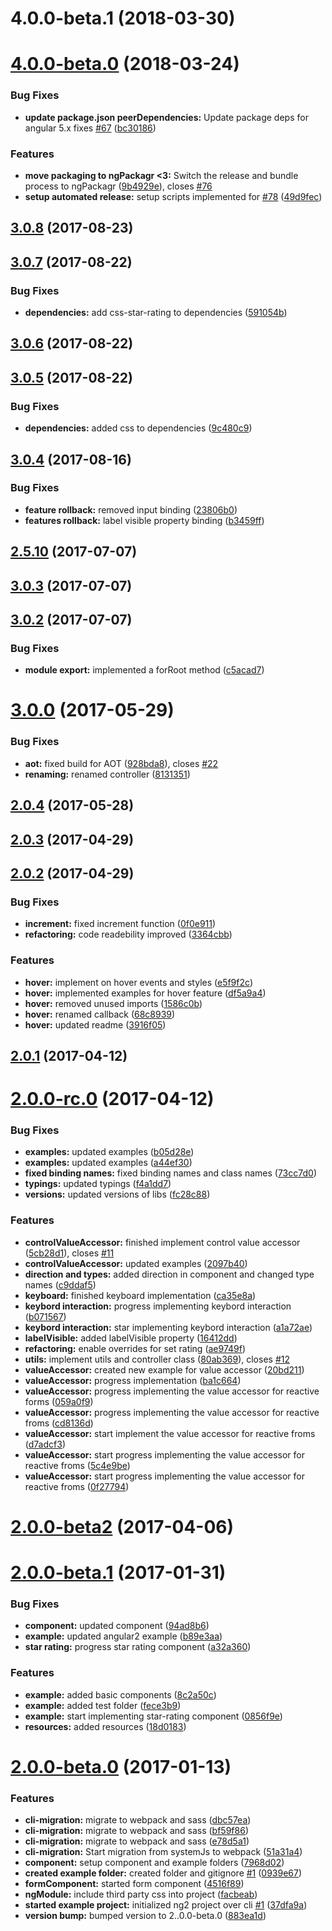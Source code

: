 <a name="4.0.0-beta.1"></a>
# 4.0.0-beta.1 (2018-03-30)

<a name="4.0.0-beta.0"></a>
# [4.0.0-beta.0](https://github.com/BioPhoton/angular-star-rating/compare/3.0.8...v) (2018-03-24)


### Bug Fixes

* **update package.json peerDependencies:** Update package deps for angular 5.x fixes [#67](https://github.com/BioPhoton/angular-star-rating/issues/67) ([bc30186](https://github.com/BioPhoton/angular-star-rating/commit/bc30186))


### Features

* **move packaging to ngPackagr <3:** Switch the release and bundle process to ngPackagr ([9b4929e](https://github.com/BioPhoton/angular-star-rating/commit/9b4929e)), closes [#76](https://github.com/BioPhoton/angular-star-rating/issues/76)
* **setup automated release:** setup scripts implemented for [#78](https://github.com/BioPhoton/angular-star-rating/issues/78) ([49d9fec](https://github.com/BioPhoton/angular-star-rating/commit/49d9fec))

<a name="3.0.8"></a>
## [3.0.8](https://github.com/BioPhoton/angular-star-rating/compare/3.0.7...3.0.8) (2017-08-23)



<a name="3.0.7"></a>
## [3.0.7](https://github.com/BioPhoton/angular-star-rating/compare/3.0.6...3.0.7) (2017-08-22)


### Bug Fixes

* **dependencies:** add css-star-rating to dependencies ([591054b](https://github.com/BioPhoton/angular-star-rating/commit/591054b))



<a name="3.0.6"></a>
## [3.0.6](https://github.com/BioPhoton/angular-star-rating/compare/3.0.5...3.0.6) (2017-08-22)



<a name="3.0.5"></a>
## [3.0.5](https://github.com/BioPhoton/angular-star-rating/compare/3.0.4...3.0.5) (2017-08-22)


### Bug Fixes

* **dependencies:** added css to dependencies ([9c480c9](https://github.com/BioPhoton/angular-star-rating/commit/9c480c9))



<a name="3.0.4"></a>
## [3.0.4](https://github.com/BioPhoton/angular-star-rating/compare/2.5.10...3.0.4) (2017-08-16)


### Bug Fixes

* **feature rollback:** removed input binding ([23806b0](https://github.com/BioPhoton/angular-star-rating/commit/23806b0))
* **features rollback:** label visible property binding ([b3459ff](https://github.com/BioPhoton/angular-star-rating/commit/b3459ff))



<a name="2.5.10"></a>
## [2.5.10](https://github.com/BioPhoton/angular-star-rating/compare/0.5.10...2.5.10) (2017-07-07)



<a name="3.0.3"></a>
## [3.0.3](https://github.com/BioPhoton/angular-star-rating/compare/3.0.2...3.0.3) (2017-07-07)



<a name="3.0.2"></a>
## [3.0.2](https://github.com/BioPhoton/angular-star-rating/compare/v3.0.0...3.0.2) (2017-07-07)


### Bug Fixes

* **module export:** implemented a forRoot method ([c5acad7](https://github.com/BioPhoton/angular-star-rating/commit/c5acad7))



<a name="3.0.0"></a>
# [3.0.0](https://github.com/BioPhoton/angular-star-rating/compare/v2.0.4...v3.0.0) (2017-05-29)


### Bug Fixes

* **aot:** fixed build for AOT ([928bda8](https://github.com/BioPhoton/angular-star-rating/commit/928bda8)), closes [#22](https://github.com/BioPhoton/angular-star-rating/issues/22)
* **renaming:** renamed controller ([8131351](https://github.com/BioPhoton/angular-star-rating/commit/8131351))



<a name="2.0.4"></a>
## [2.0.4](https://github.com/BioPhoton/angular-star-rating/compare/v2.0.3...v2.0.4) (2017-05-28)



<a name="2.0.3"></a>
## [2.0.3](https://github.com/BioPhoton/angular-star-rating/compare/v2.0.2...v2.0.3) (2017-04-29)



<a name="2.0.2"></a>
## [2.0.2](https://github.com/BioPhoton/angular-star-rating/compare/v2.0.1...v2.0.2) (2017-04-29)


### Bug Fixes

* **increment:**  fixed increment function ([0f0e911](https://github.com/BioPhoton/angular-star-rating/commit/0f0e911))
* **refactoring:**  code readebility improved ([3364cbb](https://github.com/BioPhoton/angular-star-rating/commit/3364cbb))


### Features

* **hover:**  implement on hover events and styles ([e5f9f2c](https://github.com/BioPhoton/angular-star-rating/commit/e5f9f2c))
* **hover:** implemented examples for hover feature ([df5a9a4](https://github.com/BioPhoton/angular-star-rating/commit/df5a9a4))
* **hover:** removed unused imports ([1586c0b](https://github.com/BioPhoton/angular-star-rating/commit/1586c0b))
* **hover:** renamed callback ([68c8939](https://github.com/BioPhoton/angular-star-rating/commit/68c8939))
* **hover:** updated readme ([3916f05](https://github.com/BioPhoton/angular-star-rating/commit/3916f05))



<a name="2.0.1"></a>
## [2.0.1](https://github.com/BioPhoton/angular-star-rating/compare/v2.0.0-rc.0...v2.0.1) (2017-04-12)



<a name="2.0.0-rc.0"></a>
# [2.0.0-rc.0](https://github.com/BioPhoton/angular-star-rating/compare/v2.0.0-beta.3...v2.0.0-rc.0) (2017-04-12)


### Bug Fixes

* **examples:** updated examples ([b05d28e](https://github.com/BioPhoton/angular-star-rating/commit/b05d28e))
* **examples:** updated examples ([a44ef30](https://github.com/BioPhoton/angular-star-rating/commit/a44ef30))
* **fixed binding names:** fixed binding names and class names ([73cc7d0](https://github.com/BioPhoton/angular-star-rating/commit/73cc7d0))
* **typings:** updated typings ([f4a1dd7](https://github.com/BioPhoton/angular-star-rating/commit/f4a1dd7))
* **versions:** updated versions of libs ([fc28c88](https://github.com/BioPhoton/angular-star-rating/commit/fc28c88))


### Features

* **controlValueAccessor:**  finished implement control value accessor ([5cb28d1](https://github.com/BioPhoton/angular-star-rating/commit/5cb28d1)), closes [#11](https://github.com/BioPhoton/angular-star-rating/issues/11)
* **controlValueAccessor:**  updated examples ([2097b40](https://github.com/BioPhoton/angular-star-rating/commit/2097b40))
* **direction and types:** added direction in component and changed type names ([c9ddaf5](https://github.com/BioPhoton/angular-star-rating/commit/c9ddaf5))
* **keyboard:**  finished keyboard implementation ([ca35e8a](https://github.com/BioPhoton/angular-star-rating/commit/ca35e8a))
* **keybord interaction:**  progress implementing keybord interaction ([b071567](https://github.com/BioPhoton/angular-star-rating/commit/b071567))
* **keybord interaction:**  star implementing keybord interaction ([a1a72ae](https://github.com/BioPhoton/angular-star-rating/commit/a1a72ae))
* **labelVisible:** added labelVisible property ([16412dd](https://github.com/BioPhoton/angular-star-rating/commit/16412dd))
* **refactoring:**  enable overrides for set rating ([ae9749f](https://github.com/BioPhoton/angular-star-rating/commit/ae9749f))
* **utils:** implement utils and controller class ([80ab369](https://github.com/BioPhoton/angular-star-rating/commit/80ab369)), closes [#12](https://github.com/BioPhoton/angular-star-rating/issues/12)
* **valueAccessor:**  created new example for value accessor ([20bd211](https://github.com/BioPhoton/angular-star-rating/commit/20bd211))
* **valueAccessor:**  progress implementation ([ba1c664](https://github.com/BioPhoton/angular-star-rating/commit/ba1c664))
* **valueAccessor:**  progress implementing the value accessor for reactive forms ([059a0f9](https://github.com/BioPhoton/angular-star-rating/commit/059a0f9))
* **valueAccessor:**  progress implementing the value accessor for reactive froms ([cd8136d](https://github.com/BioPhoton/angular-star-rating/commit/cd8136d))
* **valueAccessor:** start implement the value accessor for reactive froms ([d7adcf3](https://github.com/BioPhoton/angular-star-rating/commit/d7adcf3))
* **valueAccessor:** start progress implementing the value accessor for reactive froms ([5c4e9be](https://github.com/BioPhoton/angular-star-rating/commit/5c4e9be))
* **valueAccessor:** start progress implementing the value accessor for reactive froms ([0f27794](https://github.com/BioPhoton/angular-star-rating/commit/0f27794))



<a name="2.0.0-beta2"></a>
# [2.0.0-beta2](https://github.com/BioPhoton/angular-star-rating/compare/v2.0.0-beta.1...v2.0.0-beta2) (2017-04-06)



<a name="2.0.0-beta.1"></a>
# [2.0.0-beta.1](https://github.com/BioPhoton/angular-star-rating/compare/v2.0.0-beta.0...v2.0.0-beta.1) (2017-01-31)


### Bug Fixes

* **component:** updated component ([94ad8b6](https://github.com/BioPhoton/angular-star-rating/commit/94ad8b6))
* **example:** updated angular2 example ([b89e3aa](https://github.com/BioPhoton/angular-star-rating/commit/b89e3aa))
* **star rating:** progress star rating component ([a32a360](https://github.com/BioPhoton/angular-star-rating/commit/a32a360))


### Features

* **example:** added basic components ([8c2a50c](https://github.com/BioPhoton/angular-star-rating/commit/8c2a50c))
* **example:** added test folder ([fece3b9](https://github.com/BioPhoton/angular-star-rating/commit/fece3b9))
* **example:** start implementing star-rating component ([0856f9e](https://github.com/BioPhoton/angular-star-rating/commit/0856f9e))
* **resources:** added resources ([18d0183](https://github.com/BioPhoton/angular-star-rating/commit/18d0183))



<a name="2.0.0-beta.0"></a>
# [2.0.0-beta.0](https://github.com/BioPhoton/angular-star-rating/compare/0939e67...v2.0.0-beta.0) (2017-01-13)


### Features

* **cli-migration:** migrate to webpack and sass ([dbc57ea](https://github.com/BioPhoton/angular-star-rating/commit/dbc57ea))
* **cli-migration:** migrate to webpack and sass ([bf59f86](https://github.com/BioPhoton/angular-star-rating/commit/bf59f86))
* **cli-migration:** migrate to webpack and sass ([e78d5a1](https://github.com/BioPhoton/angular-star-rating/commit/e78d5a1))
* **cli-migration:** Start migration from systemJs to webpack ([51a31a4](https://github.com/BioPhoton/angular-star-rating/commit/51a31a4))
* **component:** setup component and example folders ([7968d02](https://github.com/BioPhoton/angular-star-rating/commit/7968d02))
* **created example folder:** created folder and gitignore [#1](https://github.com/BioPhoton/angular-star-rating/issues/1) ([0939e67](https://github.com/BioPhoton/angular-star-rating/commit/0939e67))
* **formComponent:** started form component ([4516f89](https://github.com/BioPhoton/angular-star-rating/commit/4516f89))
* **ngModule:** include third party css into project ([facbeab](https://github.com/BioPhoton/angular-star-rating/commit/facbeab))
* **started example project:** initialized ng2 project over cli [#1](https://github.com/BioPhoton/angular-star-rating/issues/1) ([37dfa9a](https://github.com/BioPhoton/angular-star-rating/commit/37dfa9a))
* **version bump:** bumped version to 2..0.0-beta.0 ([883ea1d](https://github.com/BioPhoton/angular-star-rating/commit/883ea1d))
